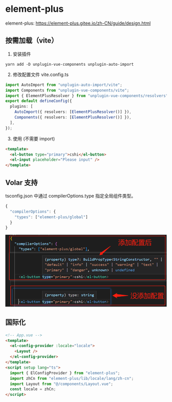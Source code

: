 # element-plus

element-plus: <https://element-plus.gitee.io/zh-CN/guide/design.html>

## 按需加载（vite）

1. 安装插件

```
yarn add -D unplugin-vue-components unplugin-auto-import
```

2. 修改配置文件 vite.config.ts

```ts
import AutoImport from "unplugin-auto-import/vite";
import Components from "unplugin-vue-components/vite";
import { ElementPlusResolver } from "unplugin-vue-components/resolvers";
export default defineConfig({
  plugins: [
    AutoImport({ resolvers: [ElementPlusResolver()] }),
    Components({ resolvers: [ElementPlusResolver()] }),
  ],
});
```

3. 使用 (不需要 import)

```html
<template>
  <el-button type="primary">cshi</el-button>
  <el-input placeholder="Please input" />
</template>
```

## Volar 支持

tsconfig.json 中通过 compilerOptions.type 指定全局组件类型。

```ts
{
  "compilerOptions": {
    "types": ["element-plus/global"]
  }
}
```

<img  src="./imgs/8.jpg">

## 国际化

```html
<!-- App.vue -->
<template>
  <el-config-provider :locale="locale">
    <Layout />
  </el-config-provider>
</template>
<script setup lang="ts">
  import { ElConfigProvider } from "element-plus";
  import zhCn from "element-plus/lib/locale/lang/zh-cn";
  import Layout from "@/components/Layout.vue";
  const locale = zhCn;
</script>
```
